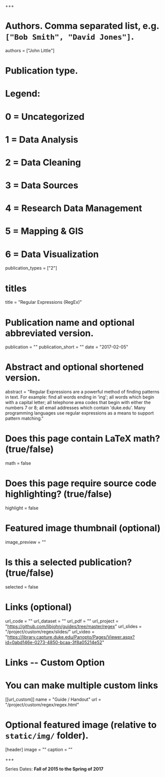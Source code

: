 +++

# Authors. Comma separated list, e.g. `["Bob Smith", "David Jones"]`.
authors = ["John Little"]

# Publication type.
# Legend:
# 0 = Uncategorized
# 1 = Data Analysis
# 2 = Data Cleaning
# 3 = Data Sources
# 4 = Research Data Management
# 5 = Mapping & GIS
# 6 = Data Visualization
publication_types = ["2"]

# titles
title = "Regular Expressions (RegEx)"

# Publication name and optional abbreviated version.
publication = ""
publication_short = ""
date = "2017-02-05"

# Abstract and optional shortened version.
abstract = "Regular Expressions are a powerful method of finding patterns in text. For example: find all words ending in 'ing'; all words which begin with a capital letter; all telephone area codes that begin with either the numbers 7 or 8; all email addresses which contain 'duke.edu'. Many programming languages use regular expressions as a means to support pattern matching."

# Does this page contain LaTeX math? (true/false)
math = false

# Does this page require source code highlighting? (true/false)
highlight = false

# Featured image thumbnail (optional)
image_preview = ""

# Is this a selected publication? (true/false)
selected = false

# Links (optional)
url_code = ""
url_dataset = ""
url_pdf = ""
url_project = "https://github.com/libjohn/guides/tree/master/regex"
url_slides = "/project/custom/regex/slides/"
url_video = "https://library.capture.duke.edu/Panopto/Pages/Viewer.aspx?id=0abd146e-0273-4850-bcaa-3f8a05214e52"

# Links -- Custom Option
# You can make multiple custom links
[[url_custom]]
name = "Guide / Handout"
url = "/project/custom/regex/regex.html"

# Optional featured image (relative to `static/img/` folder).
[header]
image = ""
caption = ""

+++

Series Dates:
**Fall of 2015 to the Spring of 2017**
